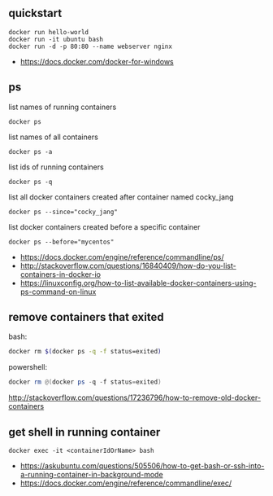 ## quickstart

```
docker run hello-world
docker run -it ubuntu bash
docker run -d -p 80:80 --name webserver nginx
```

- https://docs.docker.com/docker-for-windows

## ps

list names of running containers

`docker ps`

list names of all containers

`docker ps -a`


list ids of running containers

`docker ps -q`

 list all docker containers created after container named cocky_jang

`docker ps --since="cocky_jang"`

list docker containers created before a specific container

`docker ps --before="mycentos"`

- https://docs.docker.com/engine/reference/commandline/ps/
- http://stackoverflow.com/questions/16840409/how-do-you-list-containers-in-docker-io
- https://linuxconfig.org/how-to-list-available-docker-containers-using-ps-command-on-linux

## remove containers that exited

bash:

```bash
docker rm $(docker ps -q -f status=exited)
```

powershell:

```powershell
docker rm @(docker ps -q -f status=exited)
```

http://stackoverflow.com/questions/17236796/how-to-remove-old-docker-containers

## get shell in running container

`docker exec -it <containerIdOrName> bash`

- https://askubuntu.com/questions/505506/how-to-get-bash-or-ssh-into-a-running-container-in-background-mode
- https://docs.docker.com/engine/reference/commandline/exec/
